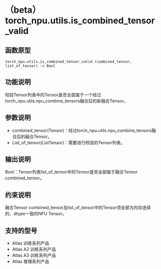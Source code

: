 # （beta）torch_npu.utils.is_combined_tensor_valid

## 函数原型

```
torch_npu.utils.is_combined_tensor_valid (combined_tensor, list_of_tensor) -> Bool
```

## 功能说明

校验Tensor列表中的Tensor是否全部属于一个经过torch_npu.utils.npu_combine_tensors融合后的新融合Tensor。

## 参数说明

- combined_tensor(Tensor)：经过torch_npu.utils.npu_combine_tensors融合后的融合Tensor。
- List_of_tensor(ListTensor)：需要进行校验的Tensor列表。

## 输出说明

Bool：Tensor列表list_of_tensor中的Tensor是否全部属于融合Tensor combined_tensor。

## 约束说明

融合Tensor combined_tensor及list_of_tensor中的Tensor须全部为内存连续的、dtype一致的NPU Tensor。

## 支持的型号

- <term>Atlas 训练系列产品</term>
- <term>Atlas A2 训练系列产品</term>
- <term>Atlas A3 训练系列产品</term>
- <term>Atlas 推理系列产品</term>

